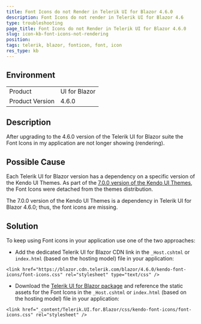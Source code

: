 ```yaml
---
title: Font Icons do not Render in Telerik UI for Blazor 4.6.0
description: Font Icons do not render in Telerik UI for Blazor 4.6
type: troubleshooting
page_title: Font Icons do not Render in Telerik UI for Blazor 4.6.0
slug: icon-kb-font-icons-not-rendering
position: 
tags: telerik, blazor, fonticon, font, icon
res_type: kb
---
```


## Environment

<table>
    <tbody>
        <tr>
            <td>Product</td>
            <td>UI for Blazor</td>
        </tr>
        <tr>
            <td>Product Version</td>
            <td>4.6.0</td>
        </tr>
    </tbody>
</table>

## Description

After upgrading to the 4.6.0 version of the Telerik UI for Blazor suite the Font Icons in my application are not longer showing (rendering). 

## Possible Cause

Each Telerik UI for Blazor version has a dependency on a specific version of the Kendo UI Themes. As part of the [7.0.0 version of the Kendo UI Themes](https://github.com/telerik/kendo-themes/blob/develop/CHANGELOG.md#breaking-changes), the Font Icons were detached from the themes distribution.

The 7.0.0 version of the Kendo UI Themes is a dependency in Telerik UI for Blazor 4.6.0; thus, the font icons are missing.

## Solution

To keep using Font icons in your application use one of the two approaches:

* Add the dedicated Telerik UI for Blazor CDN link in the `_Host.cshtml` or `index.html` (based on the hosting model) file in your application:

````RAZOR
<link href="https://blazor.cdn.telerik.com/blazor/4.6.0/kendo-font-icons/font-icons.css" rel="stylesheet" type="text/css" />
````

* Download the [Telerik UI for Blazor package](slug:installation-msi#how-to-download-the-automated-installer) and reference the static assets for the Font Icons in the `_Host.cshtml` or `index.html` (based on the hosting model) file in your application:

````RAZOR
<link href="_content/Telerik.UI.for.Blazor/css/kendo-font-icons/font-icons.css" rel="stylesheet" />
````
